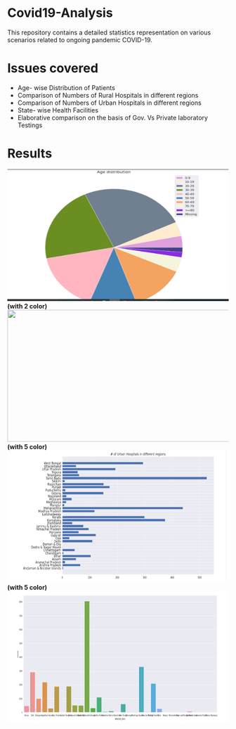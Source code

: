 # Covid19-Analysis
This repository contains a detailed statistics representation on various scenarios related to ongoing pandemic COVID-19.

# Issues covered

* Age- wise Distribution of Patients 
* Comparison of Numbers of Rural Hospitals in different regions
* Comparison of Numbers of Urban Hospitals in different regions
* State- wise Health Facilities
* Elaborative comparison on the basis of Gov. Vs Private laboratory Testings

# Results

<img src="./results/Screenshot (33).png" height="300" width="600">
<br/>
<b> (with 2 color) </b>
<img src="./results/Screenshot (34)" height="300" width="600">
<b> (with 5 color) </b>
<img src="./results/Screenshot (35).png" height="300" width="600">
<b> (with 5 color) </b>
<img src="./results/Screenshot (36).png" height="300" width="600">


